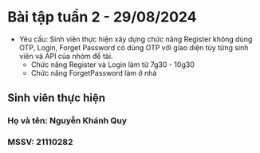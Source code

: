 # Bài tập tuần 2 - 29/08/2024

-   Yêu cầu: Sinh viên thực hiện xây dựng chức năng Register không dùng OTP, Login, Forget Password có dùng OTP với giao diện tùy từng sinh viên và API của nhóm đề tài.
    -   Chức năng Register và Login làm từ 7g30 - 10g30
    -   Chức năng ForgetPassword làm ở nhà

## Sinh viên thực hiện

### Họ và tên: Nguyễn Khánh Quy

### MSSV: 21110282
